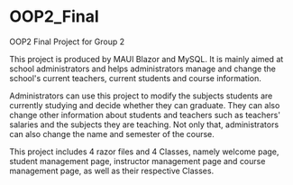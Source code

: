 # OOP2_Final
OOP2 Final Project for Group 2

This project is produced by MAUI Blazor and MySQL. It is mainly aimed at school administrators and helps administrators manage and change the school's current teachers, current students and course information.

Administrators can use this project to modify the subjects students are currently studying and decide whether they can graduate. They can also change other information about students and teachers such as teachers' salaries and the subjects they are teaching. Not only that, administrators can also change the name and semester of the course.

This project includes 4 razor files and 4 Classes, namely welcome page, student management page, instructor management page and course management page, as well as their respective Classes.
